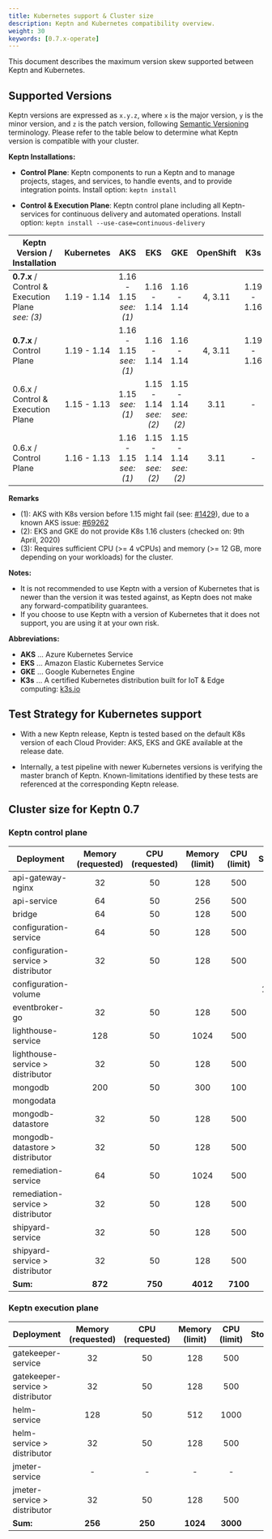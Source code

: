 ```yaml
---
title: Kubernetes support & Cluster size
description: Keptn and Kubernetes compatibility overview.
weight: 30
keywords: [0.7.x-operate]
---
```


This document describes the maximum version skew supported between Keptn and Kubernetes.

## Supported Versions

Keptn versions are expressed as `x.y.z`, where `x` is the major version, `y` is the minor version, and `z` is the patch version, following [Semantic Versioning](https://semver.org/spec/v2.0.0.html) terminology. Please refer to the table below to determine what Keptn version is compatible with your cluster.

**Keptn Installations:**

* **Control Plane**: Keptn components to run a Keptn and to manage projects, stages, and services, to handle events, and to provide integration points. Install option: `keptn install`

* **Control & Execution Plane**: Keptn control plane including all Keptn-services for continuous delivery and automated operations. Install option: `keptn install --use-case=continuous-delivery`

<!-- use https://www.tablesgenerator.com/markdown_tables# for editing -->

| Keptn Version /<br>Installation       | Kubernetes        | AKS               | EKS           | GKE               | OpenShift   | K3s         | Minikube                | MicroK8s                     | Minishift |
|---------------------------------------|:-----------------:|:-----------------:|:-------------:|:-----------------:|:-----------:|:-----------:|:-----------------------:|:----------------------------:|:-----------------------------|
| **0.7.x** / <br>Control & Execution Plane<br>*see: (3)* | 1.19 - 1.14 | 1.16 - 1.15<br>*see: (1)* | 1.16 - 1.14 | 1.16 - 1.14   | 4, 3.11        | 1.19 - 1.16 | 1.10.1<br>(K8s:1.18.2) -<br> 1.3.1<br>(K8s:1.15) | -           | 1.34.2<br>(K8s: 1.11)     |
| **0.7.x** / <br>Control Plane             | 1.19 - 1.14 | 1.16 - 1.15<br>*see: (1)* | 1.16 - 1.14 | 1.16 - 1.14   | 4, 3.11        | 1.19 - 1.16 | 1.10.1<br>(K8s:1.18.2) -<br> 1.3.1<br>(K8s:1.15) | 1.19 - 1.16 | 1.34.2<br>(K8s: 1.11)     |
| 0.6.x / <br>Control & Execution Plane | 1.15 - 1.13 | 1.15<br>*see: (1)*   | 1.15 - 1.14<br>*see: (2)* | 1.15 - 1.14<br>*see: (2)* | 3.11      | -      | -                     | -                          | 1.34.2<br>(K8s: 1.11)     |
| 0.6.x / <br>Control Plane             | 1.16 - 1.13 | 1.16 - 1.15<br>*see: (1)*  | 1.15 - 1.14<br>*see: (2)* | 1.15 - 1.14<br>*see: (2)* | 3.11      | -      | 1.2<br>(K8s:1.15) | 1.18                     | 1.34.2<br>(K8s: 1.11)     |

**Remarks**

* (1): AKS with K8s version before 1.15 might fail (see: [#1429](https://github.com/keptn/keptn/issues/1429)), due to a known AKS issue: [#69262](https://github.com/kubernetes/kubernetes/issues/69262)
* (2): EKS and GKE do not provide K8s 1.16 clusters (checked on: 9th April, 2020)
* (3): Requires sufficient CPU (>= 4 vCPUs) and memory (>= 12 GB, more depending on your workloads) for the cluster.

**Notes:**

* It is not recommended to use Keptn with a version of Kubernetes that is newer than the version it was tested against, as Keptn does not make any forward-compatibility guarantees.
* If you choose to use Keptn with a version of Kubernetes that it does not support, you are using it at your own risk.

**Abbreviations:**

* **AKS** ... Azure Kubernetes Service
* **EKS** ... Amazon Elastic Kubernetes Service
* **GKE** ... Google Kubernetes Engine
* **K3s** ... A certified Kubernetes distribution built for IoT & Edge computing: [k3s.io](https://k3s.io/)

## Test Strategy for Kubernetes support

* With a new Keptn release, Keptn is tested based on the default K8s version of each Cloud Provider: AKS, EKS and GKE available at the release date.

* Internally, a test pipeline with newer Kubernetes versions is verifying the master branch of Keptn. Known-limitations identified by these tests are referenced at the corresponding Keptn release. 

## Cluster size for Keptn 0.7

### Keptn control plane

| Deployment                          	| Memory (requested) 	| CPU (requested) 	| Memory (limit) 	| CPU (limit) 	| Storage 	|
|-------------------------------------	|:------------------:	|:----------------:	|:--------------:	|:------------:	|:--------:	|
| api-gateway-nginx                   	| 32                 	| 50              	| 128            	| 500         	|         	|
| api-service                         	| 64                 	| 50              	| 256            	| 500         	|         	|
| bridge                              	| 64                 	| 50              	| 128            	| 500         	|         	|
| configuration-service               	| 64                 	| 50              	| 128            	| 500         	|         	|
| configuration-service > distributor 	| 32                 	| 50              	| 128            	| 500         	|         	|
| configuration-volume                	|                    	|                 	|                	|             	| 100Mi   	|
| eventbroker-go                      	| 32                 	| 50              	| 128            	| 500         	|         	|
| lighthouse-service                  	| 128                	| 50              	| 1024           	| 500         	|         	|
| lighthouse-service > distributor    	| 32                 	| 50              	| 128            	| 500         	|         	|
| mongodb                             	| 200                	| 50              	| 300            	| 100         	|         	|
| mongodata                           	|                    	|                 	|                	|             	| 5Gi     	|
| mongodb-datastore                   	| 32                 	| 50              	| 128            	| 500         	|         	|
| mongodb-datastore > distributor     	| 32                 	| 50              	| 128            	| 500         	|         	|
| remediation-service                 	| 64                 	| 50              	| 1024           	| 500         	|         	|
| remediation-service > distributor   	| 32                 	| 50              	| 128            	| 500         	|         	|
| shipyard-service                    	| 32                 	| 50              	| 128            	| 500         	|         	|
| shipyard-service > distributor      	| 32                 	| 50              	| 128            	| 500         	|         	|
| **Sum:**                             	| **872**           	| **750**          	| **4012**       	| **7100**     	|         	|

### Keptn execution plane

| Deployment                          	| Memory (requested) 	| CPU (requested) 	| Memory (limit) 	| CPU (limit) 	| Storage 	|
|-------------------------------------	|:------------------:	|:----------------:	|:--------------:	|:------------:	|:--------:	|
| gatekeeper-service               	    | 32  	              | 50 	              | 128            	| 500          	|         	|
| gatekeeper-service > distributor    	| 32  	              | 50 	              | 128 	          | 500         	|         	|
| helm-service                        	| 128               	| 50              	| 512            	| 1000 	        |         	|
| helm-service > distributor          	| 32                	| 50              	| 128           	| 500         	|         	|
| jmeter-service                      	| -                   | -   	            | -               | -            	|         	|
| jmeter-service > distributor        	| 32                	| 50 	              | 128           	| 500         	|         	|
| **Sum:**                             	| **256**            	| **250**          	| **1024**       	| **3000**     	|         	|

